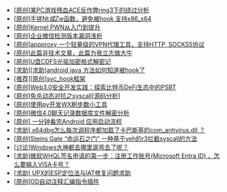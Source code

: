 + [[原创]某PC游戏残血ACE反作弊ring3下的绕过分析](https://bbs.kanxue.com/thread-284667.htm)
+ [[原创]手搓Nt*或Zw*函数，避免被hook 支持x86_x64](https://bbs.kanxue.com/thread-284264.htm)
+ [[原创]Kernel PWN从入门到提升](https://bbs.kanxue.com/thread-276403.htm)
+ [[原创]企业微信检测版本漏洞浅析](https://bbs.kanxue.com/thread-284796.htm)
+ [[原创]appproxy 一个轻量级的VPN代理工具，支持HTTP, SOCKS5协议](https://bbs.kanxue.com/thread-282002.htm)
+ [[原创]此篇非技术文章，此篇为我立志做大牛](https://bbs.kanxue.com/thread-284823.htm)
+ [[原创]U盘CDFS光驱加密格式解密记](https://bbs.kanxue.com/thread-284449.htm)
+ [[求助][求助]android java 方法如何知道被hook了](https://bbs.kanxue.com/thread-284804.htm)
+ [[推荐][原创]svc_hook框架](https://bbs.kanxue.com/thread-284713.htm)
+ [[原创]Web3.0安全开发实践：探索比特币DeFi生态中的PSBT](https://bbs.kanxue.com/thread-284920.htm)
+ [[原创]免杀动态对抗之syscall[源码分析]](https://bbs.kanxue.com/thread-282013.htm)
+ [[原创]使用py开发WX刷步数小工具](https://bbs.kanxue.com/thread-284858.htm)
+ [[原创]微信4.0聊天记录数据库文件解密分析](https://bbs.kanxue.com/thread-284417.htm)
+ [[原创] 一分钟看完Android 应用启动流程](https://bbs.kanxue.com/thread-284686.htm)
+ [[求助] x64dbg怎么每次调程序都加载了卡巴斯基的com_antivirus.dll ？](https://bbs.kanxue.com/thread-284062.htm)
+ [[原创]Steins Gate “命运石之门” 一种基于veh的r3拦截syscall的方法](https://bbs.kanxue.com/thread-284278.htm)
+ [[讨论]Windows大神都去哪里遛弯去了呢？](https://bbs.kanxue.com/thread-284585.htm)
+ [[求助]微软WHQL签名申请的第一步：注册工作账号(Microsoft Entra ID)  ，怎么要输入VISA卡号？](https://bbs.kanxue.com/thread-284441.htm)
+ [[求助] UPX的ESP定位法与IAT修复问题求助](https://bbs.kanxue.com/thread-284481.htm)
+ [[原创]OD自动注释汇编指令插件](https://bbs.kanxue.com/thread-284557.htm)
